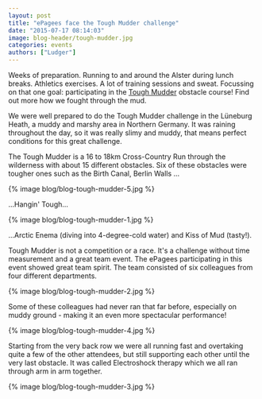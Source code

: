 ```yaml
---
layout: post
title: "ePagees face the Tough Mudder challenge"
date: "2015-07-17 08:14:03"
image: blog-header/tough-mudder.jpg
categories: events
authors: ["Ludger"]
---
```


Weeks of preparation.
Running to and around the Alster during lunch breaks.
Athletics exercises. A lot of training sessions and sweat.
Focussing on that one goal: participating in the [Tough Mudder](https://toughmudder.com/) obstacle course!
Find out more how we fought through the mud.

We were well prepared to do the Tough Mudder challenge in the Lüneburg Heath, a muddy and marshy area in Northern Germany.
It was raining throughout the day, so it was really slimy and muddy, that means perfect conditions for this great challenge.

The Tough Mudder is a 16 to 18km Cross-Country Run through the wilderness with about 15 different obstacles.
Six of these obstacles were tougher ones such as the Birth Canal, Berlin Walls ...

{% image blog/blog-tough-mudder-5.jpg %}

...Hangin' Tough...

{% image blog/blog-tough-mudder-1.jpg %}

...Arctic Enema (diving into 4-degree-cold water) and Kiss of Mud (tasty!).

Tough Mudder is not a competition or a race. It's a challenge without time measurement and a great team event.
The ePagees participating in this event showed great team spirit.
The team consisted of six colleagues from four different departments.

{% image blog/blog-tough-mudder-2.jpg %}

Some of these colleagues had never ran that far before, especially on muddy ground - making it an even more spectacular performance!

{% image blog/blog-tough-mudder-4.jpg %}

Starting from the very back row we were all running fast and overtaking quite a few of the other attendees, but still supporting each other until the very last obstacle.
It was called Electroshock therapy which we all ran through arm in arm together.

{% image blog/blog-tough-mudder-3.jpg %}
